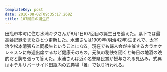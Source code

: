 ```yaml
---
templateKey: post
date: 2016-08-02T09:35:17.268Z
title: 107回目の誕生日
---
```

田瓶市本町に住む水浦キクさんが8月1日107回目の誕生日を迎えた。県下では最高齢記録をまたひとつ更新した。水浦さんは1909年(明治42年)生まれで、太宰治や松本清張らと同級生ということになる。現在でも婦人会が主催するカラオケレッスンに毎週出席するなど健康そのもの。元気の秘訣を聞くと毎日の地酒の晩酌だと胸を張って答えた。水浦さんは近く名誉県民賞が授与される見込み。式典はホテルリバーサイド田瓶内の式典場「雅」で執り行われる。